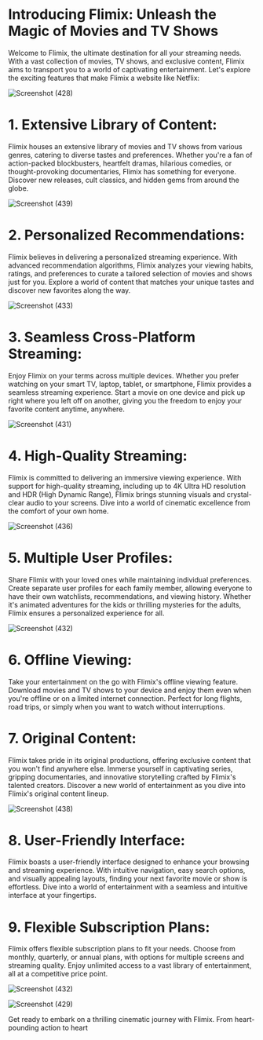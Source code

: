 # Introducing Flimix: Unleash the Magic of Movies and TV Shows

Welcome to Flimix, the ultimate destination for all your streaming needs. With a vast collection of movies, TV shows, and exclusive content, Flimix aims to transport you to a world of captivating entertainment. Let's explore the exciting features that make Flimix a website like Netflix:

![Screenshot (428)](https://github.com/Bhumika-Sethi/flimix/assets/67055739/b042a9e0-e8d5-40e5-b529-7de4460f3663)


# 1. Extensive Library of Content:
Flimix houses an extensive library of movies and TV shows from various genres, catering to diverse tastes and preferences. Whether you're a fan of action-packed blockbusters, heartfelt dramas, hilarious comedies, or thought-provoking documentaries, Flimix has something for everyone. Discover new releases, cult classics, and hidden gems from around the globe.

![Screenshot (439)](https://github.com/Bhumika-Sethi/flimix/assets/67055739/995bbc56-156d-432c-bde8-e21aad60dd76)


# 2. Personalized Recommendations:
Flimix believes in delivering a personalized streaming experience. With advanced recommendation algorithms, Flimix analyzes your viewing habits, ratings, and preferences to curate a tailored selection of movies and shows just for you. Explore a world of content that matches your unique tastes and discover new favorites along the way.


![Screenshot (433)](https://github.com/Bhumika-Sethi/flimix/assets/67055739/4daddc9e-d133-4012-ae0d-babfcb657090)


# 3. Seamless Cross-Platform Streaming:
Enjoy Flimix on your terms across multiple devices. Whether you prefer watching on your smart TV, laptop, tablet, or smartphone, Flimix provides a seamless streaming experience. Start a movie on one device and pick up right where you left off on another, giving you the freedom to enjoy your favorite content anytime, anywhere.


![Screenshot (431)](https://github.com/Bhumika-Sethi/flimix/assets/67055739/2bc483e5-839d-472c-8858-c985ef4ecc72)


# 4. High-Quality Streaming:
Flimix is committed to delivering an immersive viewing experience. With support for high-quality streaming, including up to 4K Ultra HD resolution and HDR (High Dynamic Range), Flimix brings stunning visuals and crystal-clear audio to your screens. Dive into a world of cinematic excellence from the comfort of your own home.

![Screenshot (436)](https://github.com/Bhumika-Sethi/flimix/assets/67055739/a7c3fa2a-f62f-4a78-8c7d-ff2b3ddc304b)


# 5. Multiple User Profiles:
Share Flimix with your loved ones while maintaining individual preferences. Create separate user profiles for each family member, allowing everyone to have their own watchlists, recommendations, and viewing history. Whether it's animated adventures for the kids or thrilling mysteries for the adults, Flimix ensures a personalized experience for all.


![Screenshot (432)](https://github.com/Bhumika-Sethi/flimix/assets/67055739/6668f05f-8f67-4dfb-817c-c30d442a574b)


# 6. Offline Viewing:

Take your entertainment on the go with Flimix's offline viewing feature. Download movies and TV shows to your device and enjoy them even when you're offline or on a limited internet connection. Perfect for long flights, road trips, or simply when you want to watch without interruptions.

# 7. Original Content:
Flimix takes pride in its original productions, offering exclusive content that you won't find anywhere else. Immerse yourself in captivating series, gripping documentaries, and innovative storytelling crafted by Flimix's talented creators. Discover a new world of entertainment as you dive into Flimix's original content lineup.

![Screenshot (438)](https://github.com/Bhumika-Sethi/flimix/assets/67055739/44d50859-9278-4258-be73-a5bbf1224dec)


# 8. User-Friendly Interface:
Flimix boasts a user-friendly interface designed to enhance your browsing and streaming experience. With intuitive navigation, easy search options, and visually appealing layouts, finding your next favorite movie or show is effortless. Dive into a world of entertainment with a seamless and intuitive interface at your fingertips.




# 9. Flexible Subscription Plans:
Flimix offers flexible subscription plans to fit your needs. Choose from monthly, quarterly, or annual plans, with options for multiple screens and streaming quality. Enjoy unlimited access to a vast library of entertainment, all at a competitive price point.


![Screenshot (432)](https://github.com/Bhumika-Sethi/flimix/assets/67055739/1866667f-05aa-463a-9d47-3cdaab1b44c4)


![Screenshot (429)](https://github.com/Bhumika-Sethi/flimix/assets/67055739/d671ac91-7856-4763-b6dc-ce3fb458912d)

Get ready to embark on a thrilling cinematic journey with Flimix. From heart-pounding action to heart
